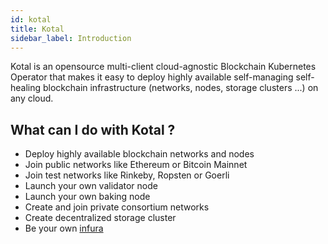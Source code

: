 ```yaml
---
id: kotal
title: Kotal
sidebar_label: Introduction
---
```


Kotal is an opensource multi-client cloud-agnostic Blockchain Kubernetes Operator that makes it easy to deploy highly available self-managing self-healing blockchain infrastructure (networks, nodes, storage clusters ...) on any cloud.

## What can I do with Kotal ?
* Deploy highly available blockchain networks and nodes
* Join public networks like Ethereum or Bitcoin Mainnet
* Join test networks like Rinkeby, Ropsten or Goerli
* Launch your own validator node
* Launch your own baking node
* Create and join private consortium networks
* Create decentralized storage cluster
* Be your own [infura](https://infura.io)